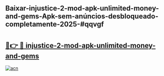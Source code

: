 ## Baixar-injustice-2-mod-apk-unlimited-money-and-gems-Apk-sem-anúncios-desbloqueado-completamente-2025-#qqvgf

# <h2><a href="https://ainizakaria.my?title=injustice-2-mod-apk-unlimited-money-and-gems&ref=20M">🔗👉 🔴 injustice-2-mod-apk-unlimited-money-and-gems</a></h2>

[![acn](https://github.com/user-attachments/assets/0f9c940e-d8b0-45ae-aac7-cd30a18b3e1c)](https://ainizakaria.my?title=injustice-2-mod-apk-unlimited-money-and-gems&ref=20M)

